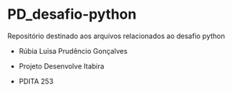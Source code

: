# PD_desafio-python

Repositório destinado aos arquivos relacionados ao desafio python

- Rúbia Luisa Prudêncio Gonçalves

- Projeto Desenvolve Itabira

- PDITA 253
